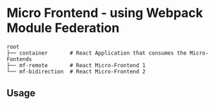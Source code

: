 # Micro Frontend - using Webpack Module Federation

```
root
├── container       # React Application that consumes the Micro-Fontends
├── mf-remote       # React Micro-Frontend 1 
└── mf-bidirection  # React Micro-Frontend 2
```

## Usage

